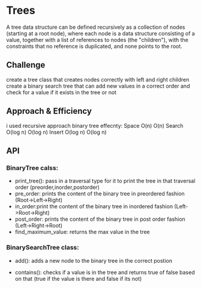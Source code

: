 # Trees
A tree data structure can be defined recursively as a collection of nodes (starting at a root node), where each node is a data structure consisting of a value, together with a list of references to nodes (the "children"), with the constraints that no reference is duplicated, and none points to the root.
## Challenge
create a tree class that creates nodes correctly with left and right children
create a binary search tree that can add new values in a correct order  and check for a value if it exists in the tree or not
## Approach & Efficiency
i used recursive approach
binary tree effecnty:
Space		O(n)	O(n)
Search		O(log n)	O(log n)
Insert		O(log n)	O(log n)
## API
### BinaryTree calss:
* print_tree(): pass in a traversal type for it to print the tree in that traversal order (preorder,inorder,postorder)
* pre_order: prints the content of the binary tree in preordered fashion (Root->Left->Right)
* in_order:print the content of the binary tree in inordered fashion (Left->Root->Right)
* post_order: prints the content of the binary tree in post order fashion (Left->Right->Root)
* find_maximum_value: returns the max value in the tree
### BinarySearchTree class:
* add(): adds a new node to the binary tree in the correct postion

* contains(): checks if a value is in the tree and returns true of false based on that (true if the value is there and false if its not)

